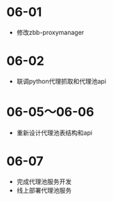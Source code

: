 # 06-01
+ 修改zbb-proxymanager

# 06-02
+ 联调python代理抓取和代理池api

# 06-05～06-06
+ 重新设计代理池表结构和api

# 06-07
+ 完成代理池服务开发
+ 线上部署代理池服务
